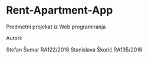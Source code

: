 # Rent-Apartment-App

Predmetni projekat iz Web programiranja

Autori:

Stefan Šumar RA122/2016
Stanislava Škorić RA135/2016
